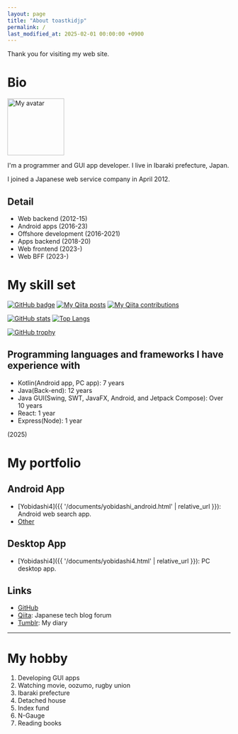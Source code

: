 ```yaml
---
layout: page
title: "About toastkidjp"
permalink: /
last_modified_at: 2025-02-01 00:00:00 +0900
---
```


Thank you for visiting my web site.

<div id="link_to_article"></div>

# Bio
<img src="{{ '/assets/image/toast_icon.jpg' | relative_url }}" alt="My avatar" title="My avatar" width="128" height="!28">

I'm a programmer and GUI app developer. I live in Ibaraki prefecture, Japan.

I joined a Japanese web service company in April 2012.

## Detail
- Web backend (2012-15)
- Android apps (2016-23)
- Offshore development (2016-2021)
- Apps backend (2018-20)
- Web frontend (2023-)
- Web BFF (2023-)

# My skill set
[![GitHub badge](https://img.shields.io/github/followers/toastkidjp?label=follow&logo=github&style=flat)](https://github.com/toastkidjp)
[![My Qiita posts](https://qiita-badge.apiapi.app/s/toastkidjp/posts.svg)](http://qiita.com/toastkidjp)
[![My Qiita contributions](https://qiita-badge.apiapi.app/s/toastkidjp/contributions.svg)](http://qiita.com/toastkidjp)


[![GitHub stats](https://github-readme-stats.vercel.app/api?username=toastkidjp)](https://github.com/toastkidjp) [![Top Langs](https://github-readme-stats.vercel.app/api/top-langs/?username=toastkidjp)](https://github.com/toastkidjp)

[![GitHub trophy](https://github-profile-trophy.vercel.app/?username=toastkidjp)](https://github.com/toastkidjp)

## Programming languages and frameworks I have experience with
- Kotlin(Android app, PC app): 7 years
- Java(Back-end): 12 years
- Java GUI(Swing, SWT, JavaFX, Android, and Jetpack Compose): Over 10 years
- React: 1 year
- Express(Node): 1 year

(2025)

# My portfolio

## Android App
- [Yobidashi4]({{ '/documents/yobidashi_android.html' | relative_url }}): Android web search app.
- [Other](https://play.google.com/store/apps/developer?id=toastkidjp)

## Desktop App
- [Yobidashi4]({{ '/documents/yobidashi4.html' | relative_url }}): PC desktop app.

## Links
- [GitHub](https://github.com/toastkidjp)
- [Qiita](https://qiita.com/toastkidjp): Japanese tech blog forum
- [Tumblr](https://toastkidjp.tumblr.com/): My diary

----

# My hobby

1. Developing GUI apps
2. Watching movie, oozumo, rugby union
3. Ibaraki prefecture
4. Detached house
5. Index fund
6. N-Gauge
7. Reading books


